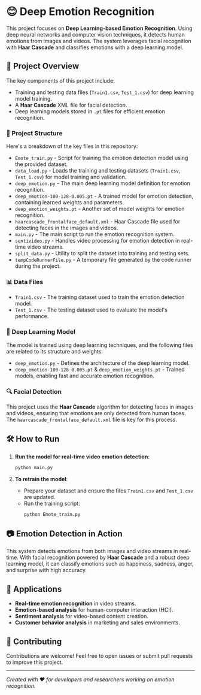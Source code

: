 # 😊 Deep Emotion Recognition

This project focuses on **Deep Learning-based Emotion Recognition**. Using deep neural networks and computer vision techniques, it detects human emotions from images and videos. The system leverages facial recognition with **Haar Cascade** and classifies emotions with a deep learning model.

## 🚀 Project Overview

The key components of this project include:
- Training and testing data files (`Train1.csv`, `Test_1.csv`) for deep learning model training.
- A **Haar Cascade** XML file for facial detection.
- Deep learning models stored in `.pt` files for efficient emotion recognition.

### 📁 Project Structure

Here's a breakdown of the key files in this repository:

- `Emote_train.py` - Script for training the emotion detection model using the provided dataset.
- `data_load.py` - Loads the training and testing datasets (`Train1.csv`, `Test_1.csv`) for model training and validation.
- `deep_emotion.py` - The main deep learning model definition for emotion recognition.
- `deep_emotion-100-128-0.005.pt` - A trained model for emotion detection, containing learned weights and parameters.
- `deep_emotion_weights.pt` - Another set of model weights for emotion recognition.
- `haarcascade_frontalface_default.xml` - Haar Cascade file used for detecting faces in the images and videos.
- `main.py` - The main script to run the emotion recognition system.
- `sentivideo.py` - Handles video processing for emotion detection in real-time video streams.
- `split_data.py` - Utility to split the dataset into training and testing sets.
- `tempCodeRunnerFile.py` - A temporary file generated by the code runner during the project.

### 📊 Data Files

- `Train1.csv` - The training dataset used to train the emotion detection model.
- `Test_1.csv` - The testing dataset used to evaluate the model's performance.

### 🤖 Deep Learning Model

The model is trained using deep learning techniques, and the following files are related to its structure and weights:
- `deep_emotion.py` - Defines the architecture of the deep learning model.
- `deep_emotion-100-128-0.005.pt` & `deep_emotion_weights.pt` - Trained models, enabling fast and accurate emotion recognition.

### 🔍 Facial Detection

This project uses the **Haar Cascade** algorithm for detecting faces in images and videos, ensuring that emotions are only detected from human faces. The `haarcascade_frontalface_default.xml` file is key for this process.

## 🛠️ How to Run

1. **Run the model for real-time video emotion detection**:
    ```bash
    python main.py
    ```

2. **To retrain the model**:
    - Prepare your dataset and ensure the files `Train1.csv` and `Test_1.csv` are updated.
    - Run the training script:
      ```bash
      python Emote_train.py
      ```

## 📷 Emotion Detection in Action

This system detects emotions from both images and video streams in real-time. With facial recognition powered by **Haar Cascade** and a robust deep learning model, it can classify emotions such as happiness, sadness, anger, and surprise with high accuracy.

## 🎯 Applications

- **Real-time emotion recognition** in video streams.
- **Emotion-based analysis** for human-computer interaction (HCI).
- **Sentiment analysis** for video-based content creation.
- **Customer behavior analysis** in marketing and sales environments.

## 🤝 Contributing

Contributions are welcome! Feel free to open issues or submit pull requests to improve this project.

---

*Created with ❤️ for developers and researchers working on emotion recognition.*

